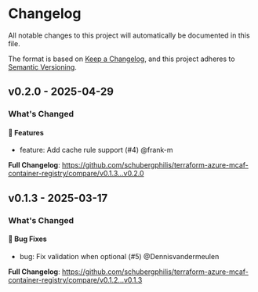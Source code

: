 # Changelog

All notable changes to this project will automatically be documented in this file.

The format is based on [Keep a Changelog](https://keepachangelog.com/en/1.0.0/), and this project adheres to [Semantic Versioning](https://semver.org/spec/v2.0.0.html).

## v0.2.0 - 2025-04-29

### What's Changed

#### 🚀 Features

* feature: Add cache rule support (#4) @frank-m

**Full Changelog**: https://github.com/schubergphilis/terraform-azure-mcaf-container-registry/compare/v0.1.3...v0.2.0

## v0.1.3 - 2025-03-17

### What's Changed

#### 🐛 Bug Fixes

* bug: Fix validation when optional (#5) @Dennisvandermeulen

**Full Changelog**: https://github.com/schubergphilis/terraform-azure-mcaf-container-registry/compare/v0.1.2...v0.1.3

